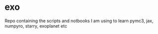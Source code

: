 # exo
Repo containing the scripts and notbooks I am using to learn pymc3, jax, numpyro, starry, exoplanet etc
